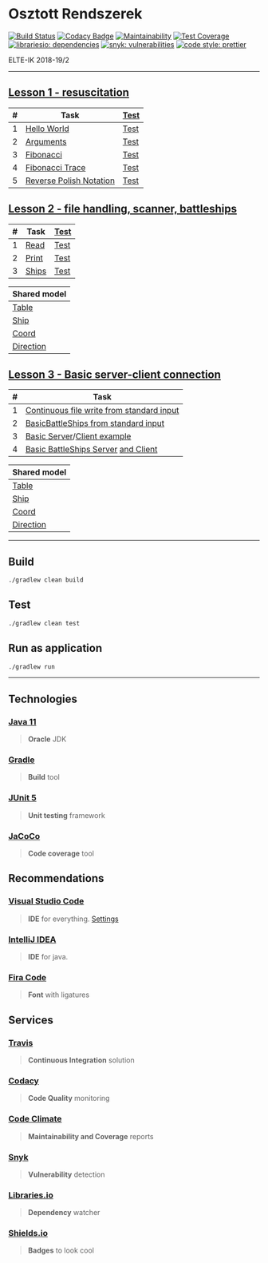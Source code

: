 # Osztott Rendszerek

[![Build Status](https://travis-ci.com/AlexAegis/elte-or.svg?branch=master)](https://travis-ci.com/AlexAegis/elte-or) [![Codacy Badge](https://api.codacy.com/project/badge/Grade/d66bb3f374ce459dad9985499eb32cc1)](https://www.codacy.com/app/AlexAegis/elte-or?utm_source=github.com&utm_medium=referral&utm_content=AlexAegis/elte-or&utm_campaign=Badge_Grade) [![Maintainability](https://api.codeclimate.com/v1/badges/c6f44ecb5a3920b431dc/maintainability)](https://codeclimate.com/github/AlexAegis/elte-or/maintainability) [![Test Coverage](https://api.codeclimate.com/v1/badges/c6f44ecb5a3920b431dc/test_coverage)](https://codeclimate.com/github/AlexAegis/elte-or/test_coverage) [![librariesio: dependencies](https://img.shields.io/librariesio/github/AlexAegis/elte-or.svg?style=popout)](https://libraries.io/github/AlexAegis/elte-or) [![snyk: vulnerabilities](https://img.shields.io/snyk/vulnerabilities/github/AlexAegis/elte-or.svg?style=popout)](https://app.snyk.io/org/alexaegis/project/2c007095-748f-4281-9ce0-655598d97fc2) [![code style: prettier](https://img.shields.io/badge/code_style-prettier-ff69b4.svg)](https://github.com/prettier/prettier)

ELTE-IK 2018-19/2

---

## [Lesson 1 - resuscitation](./src/main/java/lesson01/)

| #   | Task                                                                           | [Test](./src/test/java/lesson01/)                               |
| --- | ------------------------------------------------------------------------------ | --------------------------------------------------------------- |
| 1   | [Hello World](./src/main/java/lesson01/HelloWorld.java)                        | [Test](https://www.youtube.com/watch?v=dQw4w9WgXcQ)             |
| 2   | [Arguments](./src/main/java/lesson01/Arguments.java)                           | [Test](./src/test/java/lesson01/ArgumentsTest.java)             |
| 3   | [Fibonacci](./src/main/java/lesson01/Fibonacci.java)                           | [Test](./src/test/java/lesson01/FibonacciTest.java)             |
| 4   | [Fibonacci Trace](./src/main/java/lesson01/FibonacciTrace.java)                | [Test](./src/test/java/lesson01/FibonacciTraceTest.java)        |
| 5   | [Reverse Polish Notation](./src/main/java/lesson01/ReversePolishNotation.java) | [Test](./src/test/java/lesson01/ReversePolishNotationTest.java) |

## [Lesson 2 - file handling, scanner, battleships](./src/main/java/lesson02/)

| #   | Task                                         | [Test](./src/test/java/lesson02/)               |
| --- | -------------------------------------------- | ----------------------------------------------- |
| 1   | [Read](./src/main/java/lesson02/Read.java)   | [Test](./src/test/java/lesson02/ReadTest.java)  |
| 2   | [Print](./src/main/java/lesson02/Print.java) | [Test](./src/test/java/lesson02/PrintTest.java) |
| 3   | [Ships](./src/main/java/lesson02/Ships.java) | [Test](./src/test/java/lesson02/ShipsTest.java) |

| Shared model                                      |
| ------------------------------------------------- |
| [Table](./src/main/java/model/Table.java)         |
| [Ship](./src/main/java/model/Ship.java)           |
| [Coord](./src/main/java/model/Coord.java)         |
| [Direction](./src/main/java/model/Direction.java) |

## [Lesson 3 - Basic server-client connection](./src/main/java/lesson03/)

| #   | Task                                                                                                                                                |
| --- | --------------------------------------------------------------------------------------------------------------------------------------------------- |
| 1   | [Continuous file write from standard input](./src/main/java/lesson03/ContinuousFileWrite.java)                                                      |
| 2   | [BasicBattleShips from standard input](./src/main/java/lesson03/BattleShipsFromStdIn.java)                                                          |
| 3   | [Basic Server](./src/main/java/lesson03/Server.java)/[Client example](./src/main/java/lesson03/Client.java)                                         |
| 4   | [Basic BattleShips Server](./src/main/java/lesson03/BasicBattleShipsServer.java) [and Client](./src/main/java/lesson03/BasicBattleShipsClient.java) |

| Shared model                                      |
| ------------------------------------------------- |
| [Table](./src/main/java/model/Table.java)         |
| [Ship](./src/main/java/model/Ship.java)           |
| [Coord](./src/main/java/model/Coord.java)         |
| [Direction](./src/main/java/model/Direction.java) |

---

## Build

```bash
./gradlew clean build
```

## Test

```bash
./gradlew clean test
```

## Run as application

```bash
./gradlew run
```

---

## Technologies

### [Java 11](https://www.oracle.com/technetwork/java/javase/downloads/jdk11-downloads-5066655.html)

> **Oracle** JDK

### [Gradle](https://gradle.org/)

> **Build** tool

### [JUnit 5](https://junit.org/junit5/)

> **Unit testing** framework

### [JaCoCo](https://www.eclemma.org/jacoco/)

> **Code coverage** tool

## Recommendations

### [Visual Studio Code](https://code.visualstudio.com/)

> **IDE** for everything. [Settings](./.vscode/)

### [IntelliJ IDEA](https://www.jetbrains.com/idea/)

> **IDE** for java.

### [Fira Code](https://github.com/tonsky/FiraCode)

> **Font** with ligatures

## Services

### [Travis](https://travis-ci.com/)

> **Continuous Integration** solution

### [Codacy](https://codacy.com/)

> **Code Quality** monitoring

### [Code Climate](https://codeclimate.com/)

> **Maintainability and Coverage** reports

### [Snyk](https://snyk.io/)

> **Vulnerability** detection

### [Libraries.io](https://libraries.io/)

> **Dependency** watcher

### [Shields.io](https://shields.io/#/)

> **Badges** to look cool
